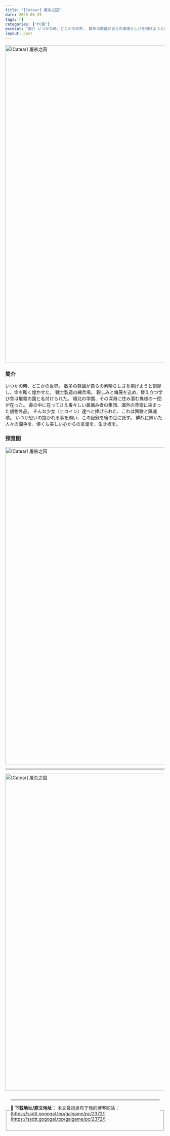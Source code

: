```yaml
---
title: "[Catear] 屠杀之园"
date: 2025-06-25
tags: []
categories: ["PC版"]
excerpt: "简介 いつかの時、どこかの世界。 数多の群雄が自らの素晴らしさを掲げようと割拠し、命を眩く煌かせた。 戦士製造の練兵場。 親しみと侮蔑を込め、聳え立つ学び舎は屠殺の園と名付けられた。 極北の学園、その深淵に住み潜む異様の一団が在った。 毒の中に在ってさえ毒々しい鼻摘み者の集団、識外の背徳に染まった規&hellip;"
layout: post
---
```



<p><img decoding="async"   src="https://ssdtt.gogogal.top/wp-content/uploads/2025/06/9f72f-00.webp" loading="lazy" alt="[Catear] 屠杀之园" style="display: block; margin-left: auto; margin-right: auto; width: 1000px;" /></p>
<div>
<h3>简介</h3>
</p></div>
<p>いつかの時、どこかの世界。 数多の群雄が自らの素晴らしさを掲げようと割拠し、命を眩く煌かせた。 戦士製造の練兵場。 親しみと侮蔑を込め、聳え立つ学び舎は屠殺の園と名付けられた。 極北の学園、その深淵に住み潜む異様の一団が在った。 毒の中に在ってさえ毒々しい鼻摘み者の集団、識外の背徳に染まった規格外品。 そんな少女（ヒロイン）達へと捧げられた、これは賛歌と鎮魂歌。 いつか思いの抱かれる事を願い、この記録を後の世に託す。 鮮烈に輝いた人々の闘争を、儚くも美しい心からの言葉を、生き様を。</p>
<h3>预览图</h3>
<p><img decoding="async"   src="https://ssdtt.gogogal.top/wp-content/uploads/2025/06/bc51b-01.webp" loading="lazy" alt="[Catear] 屠杀之园" style="display: block; margin-left: auto; margin-right: auto; width: 1000px;" /></p>
<hr />
<p><img decoding="async"   src="https://ssdtt.gogogal.top/wp-content/uploads/2025/06/60fc4-02.webp" loading="lazy" alt="[Catear] 屠杀之园" style="display: block; margin-left: auto; margin-right: auto; width: 1000px;" /></p>
<div> </div>
<fieldset>
<legend>


---
📖 **下载地址/原文地址：** 本文最初发布于我的博客网站：[https://ssdtt.gogogal.top/galgame/pc/2372/](https://ssdtt.gogogal.top/galgame/pc/2372/)
